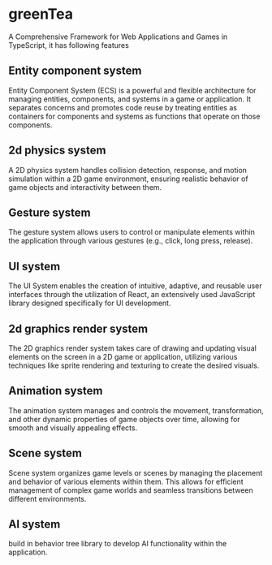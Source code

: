 # greenTea
A Comprehensive Framework for Web Applications and Games in TypeScript, it has following features

## Entity component system

Entity Component System (ECS) is a powerful and flexible architecture for managing entities, components, and systems in a game or application. It separates concerns and promotes code reuse by treating entities as containers for components and systems as functions that operate on those components.

## 2d physics system

A 2D physics system handles collision detection, response, and motion simulation within a 2D game environment, ensuring realistic behavior of game objects and interactivity between them.

## Gesture system

The gesture system allows users to control or manipulate elements within the application through various gestures (e.g., click, long press, release).

## UI system

The UI System enables the creation of intuitive, adaptive, and reusable user interfaces through the utilization of React, an extensively used JavaScript library designed specifically for UI development.

## 2d graphics render system

The 2D graphics render system takes care of drawing and updating visual elements on the screen in a 2D game or application, utilizing various techniques like sprite rendering and texturing to create the desired visuals.

## Animation system

The animation system manages and controls the movement, transformation, and other dynamic properties of game objects over time, allowing for smooth and visually appealing effects.

## Scene system

Scene system organizes game levels or scenes by managing the placement and behavior of various elements within them. This allows for efficient management of complex game worlds and seamless transitions between different environments.

## AI system

build in behavior tree library to develop AI functionality within the application.
